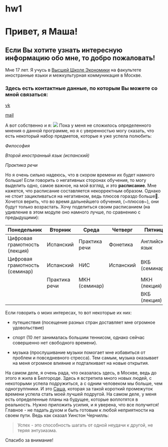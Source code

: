 # hw1
# Привет, я Маша!
## Если Вы хотите узнать интересную информацию обо мне, то добро пожаловать!
   Мне 17 лет. Я учусь в [Высшей Школе Экономики](https://www.hse.ru/) на факультете иностранные языки и межкультурная коммуникация в Москве.
### Здесь есть контактные данные, по которым Вы можете со мной связаться:

[vk](https://vk.com/id305113917)

[mail](mailto:https://mail.google.com/mail/u/1/#inbox)

А вот собственно и я:
![](https://pp.userapi.com/c837334/v837334467/48e58/65esb1nnfoc.jpg)
 Пока у меня не сложилось определенного мнения о данной программе, но я с уверенностью могу сказать, что есть некоторый набор предметов, которые я уже успела полюбить:
 
*Философия*

*Второй иностранный язык (испанский)*

*Практика речи*

Но я очень сильно надеюсь, что в скором времени их будет намного больше!
Если говорить о негативных сторонах обучения, то могу выделить одно, самое важное, на мой взгляд, и это **расписание**. Мне кажется, что расписание составляется некорректным образом. Однако не стоит зацикливаться на негативном, ведь плюсов гораздо больше.  Хочется верить, что во время дальнейшего обучения, (~плюсов~), они будут только возрастать. 
Хочу поделиться своим расписанием (на удивление в этом модуле оно намного лучше, по сравнению с предыдущими): 

| Понедельник                     |   Вторник           | Среда             | Четверг            | Пятница           |    Суббота       |
|---------------------------------|---------------------|-------------------|--------------------|-------------------|------------------|
| Цифровая грамотность (лекция)   | Испанский           | Практика речи     | Фонетика           | Английский язык   | Грамматика       |
| Цифровая грамотность (семинар)  | Испанский           | НИС               | Испанский          | ВКБ (семинар)     | Грамматика       |
|                                 | Практика речи       | МКН (семинар)     |                    | МКН (лекция)      | Латынь           |
|                                 |                     |                   |                    | ВКБ (лекция)      |                  |

Если говорить о моих интересах, то вот некоторые их них:

* путешествия (посещение разных стран доставляет мне огромное удовольствие)

* спорт (10 лет занималась большим теннисом, однако сейчас совершенно нет свободного времени).

* музыка (прослушивание музыки помогает мне избавиться от проблем и повседневного стресса). Тем самым, музыка оказывает на меня огромное влияние и подталкивает на новые открытия.

На самом деле, я очень рада, что оказалась здесь, в Москве, ведь до этого я жила в Белгороде. Здесь я встретила много новых людей, с некоторыми успела подружиться, а с одним человеком мы больше, чем одногруппники. И это [Саша](https://vk.com/id140426605), которая за такой короткий промежуток времени успела стать моей лучшей подругой.
 На самом деле, у меня есть определенные планы на будущее, которые воплотятся в реальность. Нужно приложить усилия, и я уверена, что все получится! Главное - не падать духом и быть готовым к любой неприятности на своем пути. Ведь как сказал Уинстон Черчилль: 
 >Успех - это способность шагать от одной неудачи к другой, не теряя энтузиазма. 
 
Спасибо за внимание! 







